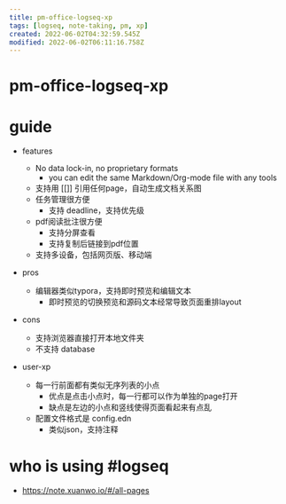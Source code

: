 ```yaml
---
title: pm-office-logseq-xp
tags: [logseq, note-taking, pm, xp]
created: 2022-06-02T04:32:59.545Z
modified: 2022-06-02T06:11:16.758Z
---
```


# pm-office-logseq-xp

# guide

- features
  - No data lock-in, no proprietary formats
    - you can edit the same Markdown/Org-mode file with any tools
  - 支持用 [[]] 引用任何page，自动生成文档关系图
  - 任务管理很方便
    - 支持 deadline，支持优先级
  - pdf阅读批注很方便
    - 支持分屏查看
    - 支持复制后链接到pdf位置
  - 支持多设备，包括网页版、移动端

- pros
  - 编辑器类似typora，支持即时预览和编辑文本
    - 即时预览的切换预览和源码文本经常导致页面重排layout

- cons
  - 支持浏览器直接打开本地文件夹
  - 不支持 database

- user-xp
  - 每一行前面都有类似无序列表的小点
    - 优点是点击小点时，每一行都可以作为单独的page打开
    - 缺点是左边的小点和竖线使得页面看起来有点乱
  - 配置文件格式是 config.edn
    - 类似json，支持注释
# who is using #logseq
- https://note.xuanwo.io/#/all-pages
